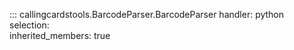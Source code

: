 
::: callingcardstools.BarcodeParser.BarcodeParser
    handler: python
    selection:   
	    inherited_members: true